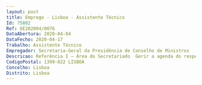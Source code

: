 ```yaml
--- 
layout: post
title: Emprego - Lisboa - Assistente Técnico
Id: 75802
Ref: OE202004/0076
DataAbertura: 2020-04-04
DataFecho: 2020-04-17
Trabalho: Assistente Técnico
Empregador: Secretaria-Geral da Presidência de Conselho de Ministros
Descricao: Referência I – Área do Secretariado  Gerir a agenda do respetivo superior hierárquico  elaborar ofícios e encaminhar contactos telefónicos e mensagens de correio eletrónico  apoiar na receção e acompanhamento de visitantes  apoiar na preparação de reuniões e da respetiva documentação  planear reuniões e outros compromissos  colaborar e apoiar na gestão dos assuntos da respetiva unidade orgânica  realizar todas as tarefas administrativas inerentes à função, tais como o tratamento e gestão de documentação, correspondência e arquivo.
CodigoPostal: 1399-022 LISBOA
Concelho: Lisboa
Distrito: Lisboa
--- 
```

